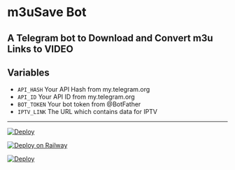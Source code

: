 # m3uSave Bot
A Telegram bot to Download and Convert m3u Links to VIDEO
---

## Variables

- `API_HASH` Your API Hash from my.telegram.org
- `API_ID` Your API ID from my.telegram.org
- `BOT_TOKEN` Your bot token from @BotFather
- `IPTV_LINK` The URL which contains data for IPTV

---
[![Deploy](https://www.herokucdn.com/deploy/button.svg)](https://heroku.com/deploy?template=https://github.com/nikhil123nikhil/Original-Bot)

[![Deploy on Railway](https://railway.app/button.svg)](https://railway.app/template/C8NM71?referralCode=YdIPoB)

[![Deploy](https://www.herokucdn.com/deploy/button.svg)](https://github.com/nikhil123nikhil/Original-Bot)
